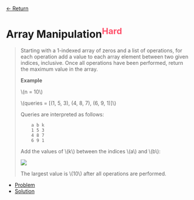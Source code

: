 [&larr; Return](https://hanggrian.github.io/grind-hackerrank/)

# Array Manipulation<sup style="color: rgb(255, 81, 107);">Hard</sup>

> Starting with a 1-indexed array of zeros and a list of operations, for each
  operation add a value to each array element between two given indices,
  inclusive. Once all operations have been performed, return the maximum value
  in the array.
>
> **Example**
>
> \\(n = 10\\)
>
> \\(queries = [(1, 5, 3), (4, 8, 7), (6, 9, 1)]\\)
>
> Queries are interpreted as follows:
>
> ```
>     a b k
>     1 5 3
>     4 8 7
>     6 9 1
> ```
>
> Add the values of \\(k\\) between the indices \\(a\\) and \\(b\\):
>
> ![](https://s3.amazonaws.com/hr-assets/0/1738699658-ff37fa31d8-array_manipulation_example.png)
>
> The largest value is \\(10\\) after all operations are performed.

- [Problem](https://www.hackerrank.com/challenges/crush/)
- [Solution](https://github.com/hanggrian/grind-hackerrank/blob/main/algorithms/src/main/java/ds/ArrayManipulation.java)
